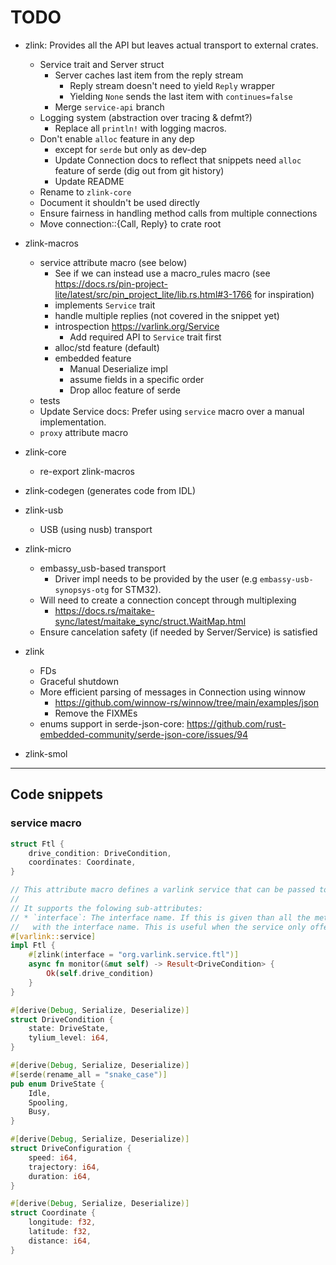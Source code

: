 # TODO

* zlink: Provides all the API but leaves actual transport to external crates.
  * Service trait and Server struct
    * Server caches last item from the reply stream
      * Reply stream doesn't need to yield `Reply` wrapper
      * Yielding `None` sends the last item with `continues=false`
    * Merge `service-api` branch
  * Logging system (abstraction over tracing & defmt?)
    * Replace all `println!` with logging macros.
  * Don't enable `alloc` feature in any dep
    * except for `serde` but only as dev-dep
    * Update Connection docs to reflect that snippets need `alloc` feature of serde (dig out from git history)
    * Update README
  * Rename to `zlink-core`
  * Document it shouldn't be used directly
  * Ensure fairness in handling method calls from multiple connections
  * Move connection::{Call, Reply} to crate root
* zlink-macros
  * service attribute macro (see below)
    * See if we can instead use a macro_rules macro (see <https://docs.rs/pin-project-lite/latest/src/pin_project_lite/lib.rs.html#3-1766> for inspiration)
    * implements `Service` trait
    * handle multiple replies (not covered in the snippet yet)
    * introspection <https://varlink.org/Service>
      * Add required API to `Service` trait first
    * alloc/std feature (default)
    * embedded feature
      * Manual Deserialize impl
      * assume fields in a specific order
      * Drop alloc feature of serde
  * tests
  * Update Service docs: Prefer using `service` macro over a manual implementation.
  * `proxy` attribute macro
* zlink-core
  * re-export zlink-macros
* zlink-codegen (generates code from IDL)
* zlink-usb
  * USB (using nusb) transport
* zlink-micro
  * embassy_usb-based transport
    * Driver impl needs to be provided by the user (e.g `embassy-usb-synopsys-otg` for STM32).
  * Will need to create a connection concept through multiplexing
    * <https://docs.rs/maitake-sync/latest/maitake_sync/struct.WaitMap.html>
  * Ensure cancelation safety (if needed by Server/Service) is satisfied

* zlink
  * FDs
  * Graceful shutdown
  * More efficient parsing of messages in Connection using winnow
    * <https://github.com/winnow-rs/winnow/tree/main/examples/json>
    * Remove the FIXMEs
  * enums support in serde-json-core: <https://github.com/rust-embedded-community/serde-json-core/issues/94>
* zlink-smol

---------------------------------------

## Code snippets

### service macro

```rust
struct Ftl {
    drive_condition: DriveCondition,
    coordinates: Coordinate,
}

// This attribute macro defines a varlink service that can be passed to `Server::run`.
//
// It supports the folowing sub-attributes:
// * `interface`: The interface name. If this is given than all the methods will be prefixed
//   with the interface name. This is useful when the service only offers a single interface.
#[varlink::service]
impl Ftl {
    #[zlink(interface = "org.varlink.service.ftl")]
    async fn monitor(&mut self) -> Result<DriveCondition> {
        Ok(self.drive_condition)
    }
}

#[derive(Debug, Serialize, Deserialize)]
struct DriveCondition {
    state: DriveState,
    tylium_level: i64,
}

#[derive(Debug, Serialize, Deserialize)]
#[serde(rename_all = "snake_case")]
pub enum DriveState {
    Idle,
    Spooling,
    Busy,
}

#[derive(Debug, Serialize, Deserialize)]
struct DriveConfiguration {
    speed: i64,
    trajectory: i64,
    duration: i64,
}

#[derive(Debug, Serialize, Deserialize)]
struct Coordinate {
    longitude: f32,
    latitude: f32,
    distance: i64,
}
```
